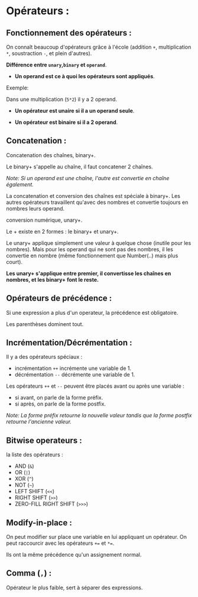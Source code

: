 # Opérateurs :

## Fonctionnement des opérateurs :

On connaît beaucoup d'opérateurs grâce à l'école (addition `+`, multiplication `*`, soustraction `-`, et plein d'autres).

**Différence entre `unary`,`binary` et `operand`**.

- **Un operand est ce à quoi les opérateurs sont appliqués**.

Exemple:

Dans une multiplication (`5*2`) il y a 2 operand.

- **Un opérateur est unaire si il a un operand seule**.

- **Un opérateur est binaire si il a 2 operand**.

## Concatenation :

Concatenation des chaînes, binary+.

Le binary+ s'appelle au chaîne, il faut concatener 2 chaînes.

*Note: Si un operand est une chaîne, l'autre est convertie en chaîne également.*

La concatenation et conversion des chaînes est spéciale à binary+.
Les autres opérateurs travaillent qu'avec des nombres et convertie toujours en nombres leurs operand.

conversion numérique, unary+.

Le + existe en 2 formes : le binary+ et unary+.

Le unary+ applique simplement une valeur à quelque chose (inutile pour les nombres). Mais pour les operand qui ne sont pas des nombres, il les convertie en nombre (même fonctionnement que Number(..) mais plus court).

**Les unary+ s'applique entre premier, il convertisse les chaînes en nombres, et les binary+ font le reste.**

## Opérateurs de précédence :

Si une expression a plus d'un operateur, la précédence est obligatoire.

Les parenthèses dominent tout.

## Incrémentation/Décrémentation :

Il y a des opérateurs spéciaux :

- incrémentation `++` incrémente une variable de 1.
- décrémentation `--` décrémente une variable de 1.

Les opérateurs `++` et `--` peuvent être placés avant ou après une variable :

- si avant, on parle de la forme préfix.
- si après, on parle de la forme postfix.

*Note: La forme préfix retourne la nouvelle valeur tandis que la forme postfix retourne l'ancienne valeur.*

## Bitwise operateurs :

la liste des opérateurs :

- AND (`&`)
- OR (`|`)
- XOR (`^`)
- NOT (`~`)
- LEFT SHIFT (`<<`)
- RIGHT SHIFT (`>>`)
- ZERO-FILL RIGHT SHIFT (`>>>`)

## Modify-in-place :

On peut modifier sur place une variable en lui appliquant un opérateur. On peut raccourcir avec les opérateurs `+=` et `*=`.

Ils ont la même précédence qu'un assignement normal.

## Comma (`,`) :

Opérateur le plus faible, sert à séparer des expressions.
